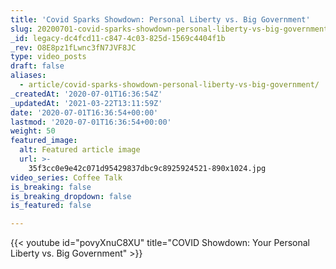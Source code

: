 ```yaml
---
title: 'Covid Sparks Showdown: Personal Liberty vs. Big Government'
slug: 20200701-covid-sparks-showdown-personal-liberty-vs-big-government
_id: legacy-dc4fcd11-c847-4c03-825d-1569c4404f1b
_rev: O8E8pz1fLwnc3fN7JVF8JC
type: video_posts
draft: false
aliases:
  - article/covid-sparks-showdown-personal-liberty-vs-big-government/
_createdAt: '2020-07-01T16:36:54Z'
_updatedAt: '2021-03-22T13:11:59Z'
date: '2020-07-01T16:36:54+00:00'
lastmod: '2020-07-01T16:36:54+00:00'
weight: 50
featured_image:
  alt: Featured article image
  url: >-
    35f3cc0e9e42c071d95429837dbc9c8925924521-890x1024.jpg
video_series: Coffee Talk
is_breaking: false
is_breaking_dropdown: false
is_featured: false

---
```

{{< youtube id="povyXnuC8XU" title="COVID Showdown: Your Personal Liberty vs. Big Government" >}}